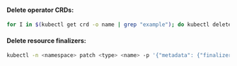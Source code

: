 #### Delete operator CRDs:
```bash
for I in $(kubectl get crd -o name | grep "example"); do kubectl delete crd $(basename "$I"); done
```

#### Delete resource finalizers:
```bash
kubectl -n <namespace> patch <type> <name> -p '{"metadata": {"finalizers": []}}' --type=merge
```
